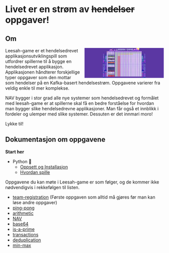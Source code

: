 # Livet er en strøm av ~~hendelser~~ oppgaver!

## Om

<img src="assets/leesah-game-board.png" style="float: right;width: 50%;padding-left: 1em" alt="leaderboard image">

Leesah-game er et hendelsedrevet applikasjonsutviklingspill som utfordrer spillerne til å bygge en hendelsedrevet applikasjon. Applikasjonen
håndterer forskjellige typer oppgaver som den mottar som hendelser på en Kafka-basert hendelsestrøm. Oppgavene varierer
fra veldig enkle til mer komplekse.

NAV bygger i stor grad alle nye systemer som hendelsedrevet og formålet med leesah-game er at spillerne skal få en bedre
forståelse for hvordan man bygger slike hendelsedrevne applikasjoner. Man får også et innblikk i fordeler og ulemper med
slike systemer. Dessuten er det innmari moro!

Lykke til!

## Dokumentasjon om oppgavene

**Start her**

- Python 🐍
  - [Oppsett og Installasjon](oppsett.md)
  - [Hvordan spille](hvordan-spille-spillet.md)

Oppgavene du kan møte i Leesah-game er som følger, og de kommer ikke nødvendigvis i rekkefølgen til listen.

- [team-registration](oppgaver/team-registration.md) (Første oppgaven som alltid må gjøres før man kan løse andre oppgaver)
- [ping-pong](oppgaver/ping-pong.md)
- [arithmetic](oppgaver/arithmetic.md)
- [NAV](oppgaver/nav.md)
- [base64](oppgaver/base64.md)
- [is-a-prime](oppgaver/is-a-prime.md)
- [transactions](oppgaver/transactions.md)
- [deduplication](oppgaver/deduplication.md)
- [min-max](oppgaver/min-max.md)
